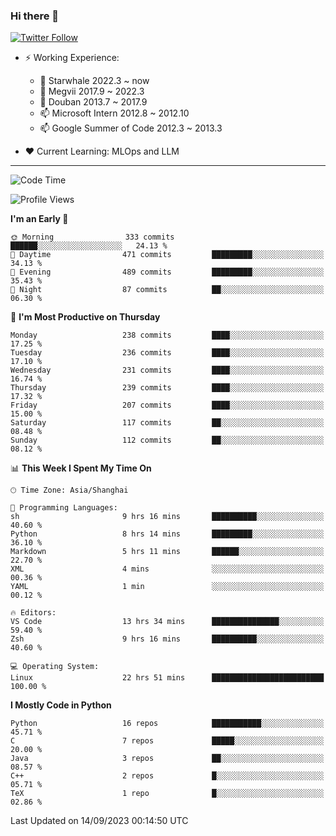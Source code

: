 ### Hi there 👋

[![Twitter Follow](https://img.shields.io/twitter/follow/tianweidut?style=social)](https://twitter.com/tianweidut)

- ⚡ Working Experience:
  - 🔭 Starwhale 2022.3 ~ now
  - 🌱 Megvii 2017.9 ~ 2022.3
  - 🌱 Douban 2013.7 ~ 2017.9
  - 📫 Microsoft Intern 2012.8 ~ 2012.10
  - 📫 Google Summer of Code 2012.3 ~ 2013.3

- ❤️ Current Learning: MLOps and LLM

---
<!--START_SECTION:waka-->
![Code Time](http://img.shields.io/badge/Code%20Time-4%2C487%20hrs%2025%20mins-blue)

![Profile Views](http://img.shields.io/badge/Profile%20Views-0-blue)

**I'm an Early 🐤** 

```text
🌞 Morning                333 commits         ██████░░░░░░░░░░░░░░░░░░░   24.13 % 
🌆 Daytime                471 commits         █████████░░░░░░░░░░░░░░░░   34.13 % 
🌃 Evening                489 commits         █████████░░░░░░░░░░░░░░░░   35.43 % 
🌙 Night                  87 commits          ██░░░░░░░░░░░░░░░░░░░░░░░   06.30 % 
```
📅 **I'm Most Productive on Thursday** 

```text
Monday                   238 commits         ████░░░░░░░░░░░░░░░░░░░░░   17.25 % 
Tuesday                  236 commits         ████░░░░░░░░░░░░░░░░░░░░░   17.10 % 
Wednesday                231 commits         ████░░░░░░░░░░░░░░░░░░░░░   16.74 % 
Thursday                 239 commits         ████░░░░░░░░░░░░░░░░░░░░░   17.32 % 
Friday                   207 commits         ████░░░░░░░░░░░░░░░░░░░░░   15.00 % 
Saturday                 117 commits         ██░░░░░░░░░░░░░░░░░░░░░░░   08.48 % 
Sunday                   112 commits         ██░░░░░░░░░░░░░░░░░░░░░░░   08.12 % 
```


📊 **This Week I Spent My Time On** 

```text
🕑︎ Time Zone: Asia/Shanghai

💬 Programming Languages: 
sh                       9 hrs 16 mins       ██████████░░░░░░░░░░░░░░░   40.60 % 
Python                   8 hrs 14 mins       █████████░░░░░░░░░░░░░░░░   36.10 % 
Markdown                 5 hrs 11 mins       ██████░░░░░░░░░░░░░░░░░░░   22.70 % 
XML                      4 mins              ░░░░░░░░░░░░░░░░░░░░░░░░░   00.36 % 
YAML                     1 min               ░░░░░░░░░░░░░░░░░░░░░░░░░   00.12 % 

🔥 Editors: 
VS Code                  13 hrs 34 mins      ███████████████░░░░░░░░░░   59.40 % 
Zsh                      9 hrs 16 mins       ██████████░░░░░░░░░░░░░░░   40.60 % 

💻 Operating System: 
Linux                    22 hrs 51 mins      █████████████████████████   100.00 % 
```

**I Mostly Code in Python** 

```text
Python                   16 repos            ███████████░░░░░░░░░░░░░░   45.71 % 
C                        7 repos             █████░░░░░░░░░░░░░░░░░░░░   20.00 % 
Java                     3 repos             ██░░░░░░░░░░░░░░░░░░░░░░░   08.57 % 
C++                      2 repos             █░░░░░░░░░░░░░░░░░░░░░░░░   05.71 % 
TeX                      1 repo              █░░░░░░░░░░░░░░░░░░░░░░░░   02.86 % 
```




 Last Updated on 14/09/2023 00:14:50 UTC
<!--END_SECTION:waka-->
